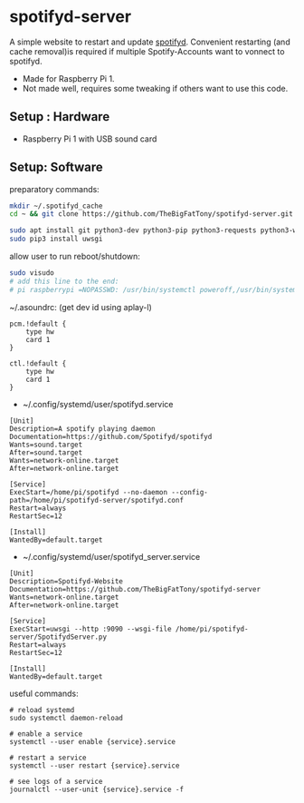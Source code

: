 # spotifyd-server

A simple website to restart and update [spotifyd](https://github.com/Spotifyd/spotifyd).
Convenient restarting (and cache removal)is required if multiple Spotify-Accounts want to 
vonnect to spotifyd.

  - Made for Raspberry Pi 1.
  - Not made well, requires some tweaking if others want to use this code.
 
 ## Setup : Hardware
 
  - Raspberry Pi 1 with USB sound card
 
## Setup: Software

preparatory commands:
``` bash
mkdir ~/.spotifyd_cache
cd ~ && git clone https://github.com/TheBigFatTony/spotifyd-server.git

sudo apt install git python3-dev python3-pip python3-requests python3-wget
sudo pip3 install uwsgi
```


allow user to run reboot/shutdown:
``` bash
sudo visudo
# add this line to the end:
# pi raspberrypi =NOPASSWD: /usr/bin/systemctl poweroff,/usr/bin/systemctl halt,/usr/bin/systemctl reboot
```


~/.asoundrc:  (get dev id using aplay-l)
```
pcm.!default {
    type hw
    card 1
}

ctl.!default {
    type hw           
    card 1
}
```


  - ~/.config/systemd/user/spotifyd.service
```
[Unit]
Description=A spotify playing daemon
Documentation=https://github.com/Spotifyd/spotifyd
Wants=sound.target
After=sound.target
Wants=network-online.target
After=network-online.target

[Service]
ExecStart=/home/pi/spotifyd --no-daemon --config-path=/home/pi/spotifyd-server/spotifyd.conf
Restart=always
RestartSec=12

[Install]
WantedBy=default.target
```


  - ~/.config/systemd/user/spotifyd_server.service
```
[Unit]
Description=Spotifyd-Website
Documentation=https://github.com/TheBigFatTony/spotifyd-server
Wants=network-online.target
After=network-online.target

[Service]
ExecStart=uwsgi --http :9090 --wsgi-file /home/pi/spotifyd-server/SpotifydServer.py
Restart=always
RestartSec=12

[Install]
WantedBy=default.target
```


useful commands:
```
# reload systemd
sudo systemctl daemon-reload

# enable a service
systemctl --user enable {service}.service

# restart a service
systemctl --user restart {service}.service

# see logs of a service
journalctl --user-unit {service}.service -f
```